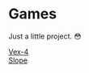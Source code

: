 # Games

Just a little project. 😳


<a href="https://htmlxm.github.io/h9/vex-4">Vex-4</a>
<br>
<a href="https://23azostore.github.io/s/slope/">Slope</a>
